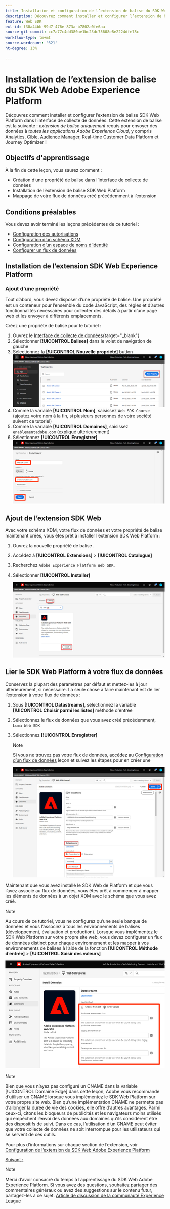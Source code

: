 ```yaml
---
title: Installation et configuration de l’extension de balise du SDK Web Adobe Experience Platform
description: Découvrez comment installer et configurer l’extension de balise SDK Web Platform dans l’interface de collecte de données. Cette leçon fait partie du tutoriel Mise en oeuvre de Adobe Experience Cloud avec le SDK Web .
feature: Web SDK
exl-id: f30a44bb-99d7-476e-873a-b7802a0fe6aa
source-git-commit: cc7a77c4dd380ae1bc23dc75608e8e2224dfe78c
workflow-type: tm+mt
source-wordcount: '621'
ht-degree: 13%

---
```


# Installation de l’extension de balise du SDK Web Adobe Experience Platform

Découvrez comment installer et configurer l’extension de balise SDK Web Platform dans l’interface de collecte de données. Cette extension de balise est la suivante : _extension de balise uniquement_ requis pour envoyer des données à _toutes les applications Adobe Experience Cloud_, y compris [Analytics](setup-analytics.md), [Cible](setup-target.md), [Audience Manager](setup-audience-manager.md), Real-time Customer Data Platform et Journey Optimizer !

## Objectifs d&#39;apprentissage

À la fin de cette leçon, vous saurez comment :

* Création d’une propriété de balise dans l’interface de collecte de données
* Installation de l’extension de balise SDK Web Platform
* Mappage de votre flux de données créé précédemment à l’extension

## Conditions préalables

Vous devez avoir terminé les leçons précédentes de ce tutoriel :

* [Configuration des autorisations](configure-permissions.md)
* [Configuration d’un schéma XDM](configure-schemas.md)
* [Configuration d’un espace de noms d’identité](configure-identities.md)
* [Configurer un flux de données](configure-datastream.md)

## Installation de l’extension SDK Web Experience Platform

### Ajout d’une propriété

Tout d’abord, vous devez disposer d’une propriété de balise. Une propriété est un conteneur pour l’ensemble du code JavaScript, des règles et d’autres fonctionnalités nécessaires pour collecter des détails à partir d’une page web et les envoyer à différents emplacements.

Créez une propriété de balise pour le tutoriel :

1. Ouvrez le [Interface de collecte de données](https://launch.adobe.com/){target=&quot;_blank&quot;}
1. Sélectionner **[!UICONTROL Balises]** dans le volet de navigation de gauche
1. Sélectionnez la **[!UICONTROL Nouvelle propriété]** button
   ![Ajouter une nouvelle propriété](assets/websdk-property-addNewProperty.png)
1. Comme la variable **[!UICONTROL Nom]**, saisissez `Web SDK Course` (ajoutez votre nom à la fin, si plusieurs personnes de votre société suivent ce tutoriel)
1. Comme la variable **[!UICONTROL Domaines]**, saisissez `enablementadobe.com` (expliqué ultérieurement)
1. Sélectionnez **[!UICONTROL Enregistrer]**
   ![Détails de la propriété](assets/websdk-property-propertyDetails.png)

## Ajout de l’extension SDK Web

Avec votre schéma XDM, votre flux de données et votre propriété de balise maintenant créés, vous êtes prêt à installer l’extension SDK Web Platform :

1. Ouvrez la nouvelle propriété de balise .
1. Accédez à **[!UICONTROL Extensions]** > **[!UICONTROL Catalogue]**
1. Recherchez `Adobe Experience Platform Web SDK`.
1. Sélectionner **[!UICONTROL Installer]**

   ![Installation de l’extension SDK Web](assets/extension-platform-web-sdk.jpg)


## Lier le SDK Web Platform à votre flux de données

Conservez la plupart des paramètres par défaut et mettez-les à jour ultérieurement, si nécessaire. La seule chose à faire maintenant est de lier l’extension à votre flux de données :

1. Sous **[!UICONTROL Datastreams]**, sélectionnez la variable **[!UICONTROL Choisir parmi les listes]** méthode d&#39;entrée
1. Sélectionnez le flux de données que vous avez créé précédemment, `Luma Web SDK`
1. Sélectionnez **[!UICONTROL Enregistrer]**
   >[!NOTE]
   >
   > Si vous ne trouvez pas votre flux de données, accédez au [Configuration d’un flux de données](configure-datastream.md) leçon et suivez les étapes pour en créer une

   ![Sélection des flux de données](assets/extension-luma-web-sdk-datastream-extension.png)

Maintenant que vous avez installé le SDK Web de Platform et que vous l’avez associé au flux de données, vous êtes prêt à commencer à mapper les éléments de données à un objet XDM avec le schéma que vous avez créé.

>[!NOTE]
>
>Au cours de ce tutoriel, vous ne configurez qu’une seule banque de données et vous l’associez à tous les environnements de balises (développement, évaluation et production). Lorsque vous implémentez le SDK Web Platform sur votre propre site web, vous devez configurer un flux de données distinct pour chaque environnement et les mapper à vos environnements de balises à l’aide de la fonction **[!UICONTROL Méthode d’entrée]** > **[!UICONTROL Saisir des valeurs]**
>
>![Sélection des flux de données](assets/extension-luma-web-sdk-datastream-extension-enterValues.png)

>[!NOTE]
>
>Bien que vous n’ayez pas configuré un CNAME dans la variable [!UICONTROL Domaine Edge] dans cette leçon, Adobe vous recommande d’utiliser un CNAME lorsque vous implémentez le SDK Web Platform sur votre propre site web. Bien quʼune implémentation CNAME ne permette pas dʼallonger la durée de vie des cookies, elle offre dʼautres avantages. Parmi ceux-ci, citons les bloqueurs de publicités et les navigateurs moins utilisés qui empêchent lʼenvoi des données aux domaines quʼils considèrent être des dispositifs de suivi. Dans ce cas, lʼutilisation dʼun CNAME peut éviter que votre collecte de données ne soit interrompue pour les utilisateurs qui se servent de ces outils.

Pour plus d’informations sur chaque section de l’extension, voir [Configuration de l’extension du SDK Web Adobe Experience Platform](https://experienceleague.adobe.com/docs/experience-platform/edge/extension/web-sdk-extension-configuration.html)



[Suivant : ](create-data-elements.md)

>[!NOTE]
>
>Merci d’avoir consacré du temps à l’apprentissage du SDK Web Adobe Experience Platform. Si vous avez des questions, souhaitez partager des commentaires généraux ou avez des suggestions sur le contenu futur, partagez-les à ce sujet. [Article de discussion de la communauté Experience League](https://experienceleaguecommunities.adobe.com/t5/adobe-experience-platform-launch/tutorial-discussion-implement-adobe-experience-cloud-with-web/td-p/444996)
